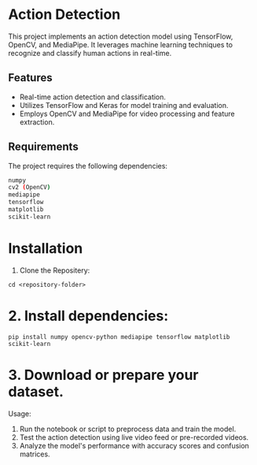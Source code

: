 # Action Detection

This project implements an action detection model using TensorFlow, OpenCV, and MediaPipe. It leverages machine learning techniques to recognize and classify human actions in real-time.

## Features

- Real-time action detection and classification.
- Utilizes TensorFlow and Keras for model training and evaluation.
- Employs OpenCV and MediaPipe for video processing and feature extraction.

## Requirements

The project requires the following dependencies:

```bash
numpy
cv2 (OpenCV)
mediapipe
tensorflow
matplotlib
scikit-learn
```

# Installation
1. Clone the Repositery:
```git clone <repository-url>
cd <repository-folder>
```

# 2. Install dependencies:
```pip install numpy opencv-python mediapipe tensorflow matplotlib scikit-learn```


# 3. Download or prepare your dataset.
Usage:
1. Run the notebook or script to preprocess data and train the model.
2. Test the action detection using live video feed or pre-recorded videos.
3. Analyze the model's performance with accuracy scores and confusion matrices.
